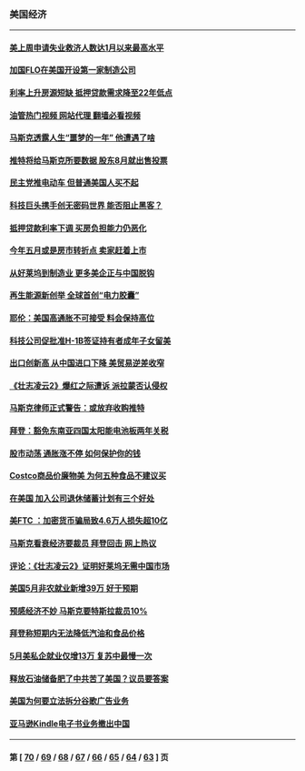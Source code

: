 ### 美国经济
---
#### [美上周申请失业救济人数达1月以来最高水平](../../pages/ncid1078158/n13755909.md?06100845) 
#### [加国FLO在美国开设第一家制造公司](../../pages/ncid1078158/n13755921.md?06100845) 
#### [利率上升房源短缺 抵押贷款需求降至22年低点](../../pages/ncid1078158/n13755271.md?06100845) 
#### [油管热门视频 网站代理 翻墙必看视频](http://209.222.30.114:81/youtube.html?06100845)
#### [马斯克透露人生“噩梦的一年” 他遭遇了啥](../../pages/ncid1078158/n13755211.md?06100845) 
#### [推特将给马斯克所要数据 股东8月就出售投票](../../pages/ncid1078158/n13755165.md?06100845) 
#### [民主党推电动车 但普通美国人买不起](../../pages/ncid1078158/n13754574.md?06100845) 
#### [科技巨头携手创无密码世界 能否阻止黑客？](../../pages/ncid1078158/n13755124.md?06100845) 
#### [抵押贷款利率下调 买房负担能力仍恶化](../../pages/ncid1078158/n13754778.md?06100845) 
#### [今年五月或是房市转折点 卖家赶着上市](../../pages/ncid1078158/n13754747.md?06100845) 
#### [从好莱坞到制造业 更多美企正与中国脱钩](../../pages/ncid1078158/n13754651.md?06100845) 
#### [再生能源新创举 全球首创“电力胶囊”](../../pages/ncid1078158/n13754495.md?06100845) 
#### [耶伦：美国高通胀不可接受 料会保持高位](../../pages/ncid1078158/n13754467.md?06100845) 
#### [科技公司促批准H-1B签证持有者成年子女留美](../../pages/ncid1078158/n13754384.md?06100845) 
#### [出口创新高 从中国进口下降 美贸易逆差收窄](../../pages/ncid1078158/n13754360.md?06100845) 
#### [《壮志凌云2》爆红之际遭诉 派拉蒙否认侵权](../../pages/ncid1078158/n13754137.md?06100845) 
#### [马斯克律师正式警告：或放弃收购推特](../../pages/ncid1078158/n13753548.md?06100845) 
#### [拜登：豁免东南亚四国太阳能电池板两年关税](../../pages/ncid1078158/n13753566.md?06100845) 
#### [股市动荡 通胀涨不停 如何保护你的钱](../../pages/ncid1078158/n13751379.md?06100845) 
#### [Costco商品价廉物美 为何五种食品不建议买](../../pages/ncid1078158/n13752382.md?06100845) 
#### [在美国 加入公司退休储蓄计划有三个好处](../../pages/ncid1078158/n13752410.md?06100845) 
#### [美FTC ：加密货币骗局致4.6万人损失超10亿](../../pages/ncid1078158/n13751956.md?06100845) 
#### [马斯克看衰经济要裁员 拜登回击 网上热议](../../pages/ncid1078158/n13751961.md?06100845) 
#### [评论：《壮志凌云2》证明好莱坞无需中国市场](../../pages/ncid1078158/n13751832.md?06100845) 
#### [美国5月非农就业新增39万 好于预期](../../pages/ncid1078158/n13751734.md?06100845) 
#### [预感经济不妙 马斯克要特斯拉裁员10%](../../pages/ncid1078158/n13751653.md?06100845) 
#### [拜登称短期内无法降低汽油和食品价格](../../pages/ncid1078158/n13751311.md?06100845) 
#### [5月美私企就业仅增13万 复苏中最慢一次](../../pages/ncid1078158/n13751034.md?06100845) 
#### [释放石油储备肥了中共苦了美国？议员要答案](../../pages/ncid1078158/n13751053.md?06100845) 
#### [美国为何要立法拆分谷歌广告业务](../../pages/ncid1078158/n13749738.md?06100845) 
#### [亚马逊Kindle电子书业务撤出中国](../../pages/ncid1078158/n13750981.md?06100845) 

---
#### 第 [ [70](./70.md?06100845) / [69](./69.md?06100845) / [68](./68.md?06100845) / [67](./67.md?06100845) / [66](./66.md?06100845) / [65](./65.md?06100845) / [64](./64.md?06100845) / [63](./63.md?06100845) ] 页

